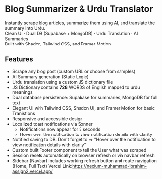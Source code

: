 # Blog Summarizer & Urdu Translator  
Instantly scrape blog articles, summarize them using AI, and translate the summary into Urdu.  
Clean UI · Dual DB (Supabase + MongoDB) · Urdu Translation · AI Summaries  
Built with Shadcn, Tailwind CSS, and Framer Motion
## Features
- Scrape any blog post (custom URL or choose from samples)
- AI Summary generation (Static Logic)
- Urdu translation using a custom JS dictionary file
- JS Dictionary contains **728** WORDS of English mapped to urdu meanings
- Dual database persistence: Supabase for summaries, MongoDB for full text
- Elegant UI with Tailwind CSS, Shadcn UI, and Framer Motion for basic Tranistions
- Responsive and accessible design
- Localized toast notifications via Sonner
  - Notifications now appear for 2 seconds
  - Hover over the notification to view notification details with clarity
- Notified saving to DB. Don't forget to => "Hover over the notification to view notification details with clarity"
- Custom built Footer component to tell the User what was scraped
- Session resets automatically on browser refresh or via navbar refresh
- Sidebar (Navbar) includes working refresh button and route navigation (Home, Full Text)
  Vercel Link:https://nexium-muhammad-ibrahim-assign2.vercel.app/
